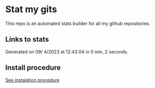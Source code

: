 # Stat my gits

This repo is an automated stats builder for all my github repositories.

## Links to stats


Generated on 09/ 4/2023 at 12:42:04 in 0 min, 2 seconds.

## Install procedure

[See instalation procedure](./src/install.md)
